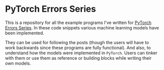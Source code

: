 # PyTorch Errors Series

This is a repository for all the example programs I've written for [PyTorch Errors Series](https://saqibns.github.io/category/pytorch-errors.html). In these code snippets various machine learning models have been implemented. 

They can be used for following the posts (though the users will have to work backwards since these programs are fully functional). And also, to understand how the models were implemented in `PyTorch`.  Users can tinker with them or use them as reference or building blocks while writing their own models.